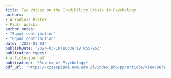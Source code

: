 ```yaml
---
title: Two Voices on the Credibility Crisis in Psychology
authors:
- Arkadiusz Białek
- Piotr Wolski
author_notes:
- "Equal contribution"
- "Equal contribution"
date: '2023-01-01'
publishDate: '2024-03-10T16:36:19.855795Z'
publication_types:
- article-journal
publication: '*Review of Psychology*'
pdf_url: 'https://czasopisma.uwm.edu.pl/index.php/pp/article/view/9679'
---
```

